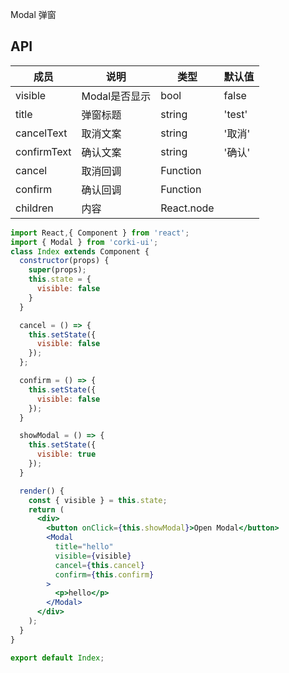 Modal 弹窗

## API
| 成员 | 说明 | 类型 | 默认值 |
| --- | --- | --- | --- |
| visible | Modal是否显示 | bool | false |
| title | 弹窗标题 | string | 'test' |
| cancelText | 取消文案 | string | '取消' |
| confirmText | 确认文案 | string | '确认' |
| cancel | 取消回调 | Function |  |
| confirm | 确认回调 | Function |  |
| children | 内容 | React.node | 

```jsx
import React,{ Component } from 'react';
import { Modal } from 'corki-ui';
class Index extends Component {
  constructor(props) {
    super(props);
    this.state = {
      visible: false
    }
  }

  cancel = () => {
    this.setState({
      visible: false
    });
  };

  confirm = () => {
    this.setState({
      visible: false
    });
  }

  showModal = () => {
    this.setState({
      visible: true
    });
  }

  render() {
    const { visible } = this.state;
    return (
      <div>
        <button onClick={this.showModal}>Open Modal</button>
        <Modal
          title="hello"
          visible={visible}
          cancel={this.cancel}
          confirm={this.confirm}
        >
          <p>hello</p>
        </Modal>
      </div>
    );
  }
}

export default Index;
```